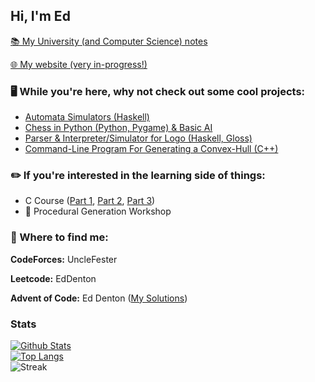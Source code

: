 
## Hi, I'm Ed

[📚 My University (and Computer Science) notes](https://rexmortem.github.io/eds-notes/)

[🌐 My website (very in-progress!)](https://rexmortem.github.io/eds-world/)

### 🖥️ While you're here, why not check out some cool projects:

- [Automata Simulators (Haskell)](https://github.com/RexMortem/CS141-Automata_Simulators)
- [Chess in Python (Python, Pygame) & Basic AI](https://github.com/RexMortem/Python-Chess-NEA)
- [Parser & Interpreter/Simulator for Logo (Haskell, Gloss)](https://github.com/RexMortem/CS141-Logo_Parser_Simulator)
- [Command-Line Program For Generating a Convex-Hull (C++)](https://github.com/RexMortem/ConvexHullConsole)

### ✏️ If you're interested in the learning side of things: 

- C Course ([Part 1](https://github.com/RexMortem/C_Course-Introduction), [Part 2](https://github.com/RexMortem/C_Course-The_Cequel), [Part 3](https://github.com/RexMortem/C_Course-The_Finale))
- 🚧 Procedural Generation Workshop

### 🔗 Where to find me:

**CodeForces:** UncleFester

**Leetcode:** EdDenton

**Advent of Code:** Ed Denton ([My Solutions](https://github.com/RexMortem/AdventOfCode))

### Stats

[![Github Stats](https://github-readme-stats.vercel.app/api?username=RexMortem&theme=tokyonight&show_icons=true)](https://github.com/RexMortem)
</br>
[![Top Langs](https://github-readme-stats.vercel.app/api/top-langs?username=RexMortem&theme=tokyonight&show_icons=true)](https://github.com/RexMortem)
</br>
![Streak](https://streak-stats.demolab.com?user=RexMortem&theme=tokyonight&date_format=j%20M%5B%20Y%5D&card_width=450&ring=FF79C6&background=191622&stroke=FF79C6&currStreakLabel=FF0090&fire=FC008E&currStreakNum=EBE1D9&sideNums=EBE1D9)
</br>
